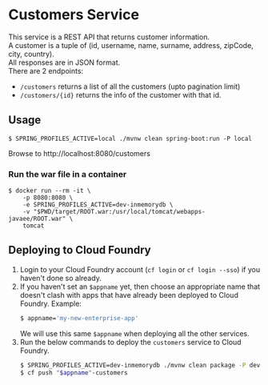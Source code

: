 # Customers Service

This service is a REST API that returns customer information.  
A customer is a tuple of (id, username, name, surname, address, zipCode, city, country).  
All responses are in JSON format.  
There are 2 endpoints:
- `/customers` returns a list of all the customers (upto pagination limit)
- `/customers/{id}` returns the info of the customer with that id.

## Usage

```
$ SPRING_PROFILES_ACTIVE=local ./mvnw clean spring-boot:run -P local
```

Browse to http://localhost:8080/customers

### Run the war file in a container

```
$ docker run --rm -it \
    -p 8080:8080 \
    -e SPRING_PROFILES_ACTIVE=dev-inmemorydb \
    -v "$PWD/target/ROOT.war:/usr/local/tomcat/webapps-javaee/ROOT.war" \
    tomcat
```

## Deploying to Cloud Foundry

1. Login to your Cloud Foundry account (`cf login` or `cf login --sso`) if you haven't done so already.
1. If you haven't set an `$appname` yet, then choose an appropriate name that doesn't clash with apps that have already been deployed to Cloud Foundry. Example:
    ```sh
    $ appname='my-new-enterprise-app'
    ```
    We will use this same `$appname` when deploying all the other services.
1. Run the below commands to deploy the `customers` service to Cloud Foundry.
    ```sh
    $ SPRING_PROFILES_ACTIVE=dev-inmemorydb ./mvnw clean package -P dev-inmemorydb
    $ cf push "$appname"-customers
    ```
